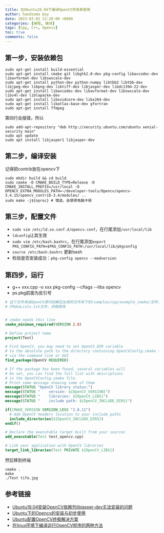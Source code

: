 ```yaml
---
title: 在Ubuntu20.04下编译OpenCV并简单使用
author: handsome boy
date: 2023-03-02 22:20:00 +0800
categories: [编程, 编译]
tags: [Cpp, C++, Opencv]
toc: true
comments: false
---
```


## 第一步，安装依赖包

```terminal
sudo apt-get install build-essential
sudo apt-get install cmake git libgtk2.0-dev pkg-config libavcodec-dev libavformat-dev libswscale-dev
sudo apt-get install python-dev python-numpy libtbb2 libtbb-dev libjpeg-dev libpng-dev libtiff-dev libjasper-dev libdc1394-22-dev 
sudo apt-get install libavcodec-dev libavformat-dev libswscale-dev libv4l-dev liblapacke-dev
sudo apt-get install libxvidcore-dev libx264-dev
sudo apt-get install libatlas-base-dev gfortran 
sudo apt-get install ffmpeg
```

第四行会报错，所以

```terminal
sudo add-apt-repository "deb http://security.ubuntu.com/ubuntu xenial-security main"
sudo apt update
sudo apt install libjasper1 libjasper-dev
```

## 第二步，编译安装

记得把contrib放在opencv下

```terminal
sudo mkdir build && cd build
sudo cmake -D CMAKE_BUILD_TYPE=Release -D CMAKE_INSTALL_PREFIX=/usr/local -D OPENCV_EXTRA_MODULES_PATH=~/developer-tools/Opencv/opencv-3.4.15/opencv_contrib-3.4/modules/ ..
sudo make -j${nproc} # 慎选，会使得电脑卡顿
```

## 第三步，配置文件

- `sudo vim /etc/ld.so.conf.d/opencv.conf`，在行尾添加`/usr/local/lib`  
- `ldconfig`让其生效  
- `sudo vim /etc/bash.bashrc`，在行尾添加`export PKG_CONFIG_PATH=$PKG_CONFIG_PATH:/usr/local/lib/pkgconfig`  
- `source /etc/bash.bashrc` 更新bash  
- 检验是否安装成功：`pkg-config opencv --modversion`  

## 第四步，运行

- g++ xxx.cpp -o xxx pkg-config --cflags --libs opencv
- ps.pkg前面为反引号  

```cmake
# 这个文件来自OpenCV源代码解压出来的文件夹下的/samples/cpp/example_cmake/文件夹下的
# CMakeLists.txt文件，并做修改


# cmake needs this line
cmake_minimum_required(VERSION 2.8)

# Define project name
project(Test)

# Find OpenCV, you may need to set OpenCV_DIR variable
# to the absolute path to the directory containing OpenCVConfig.cmake file
# via the command line or GUI
find_package(OpenCV REQUIRED)

# If the package has been found, several variables will
# be set, you can find the full list with descriptions
# in the OpenCVConfig.cmake file.
# Print some message showing some of them
message(STATUS "OpenCV library status:")
message(STATUS "    version: ${OpenCV_VERSION}")
message(STATUS "    libraries: ${OpenCV_LIBS}")
message(STATUS "    include path: ${OpenCV_INCLUDE_DIRS}")

if(CMAKE_VERSION VERSION_LESS "2.8.11")
  # Add OpenCV headers location to your include paths
  include_directories(${OpenCV_INCLUDE_DIRS})
endif()

# Declare the executable target built from your sources
add_executable(Test test_opencv.cpp)

# Link your application with OpenCV libraries
target_link_libraries(Test PRIVATE ${OpenCV_LIBS})
```

然后移到终端

```terminal
cmake .  
make
./Test tifa.jpg
```

## 参考链接

- [Ubuntu18.04安装OpenCV依赖包libjasper-dev无法安装的问题](https://zhuanlan.zhihu.com/p/405446750)
- [Ubuntu下的Opencv的安装与初步使用](https://zhuanlan.zhihu.com/p/536514154  )
- [Ubuntu配置OpenCV终极解决方案](https://zhuanlan.zhihu.com/p/368573848)
- [在linux环境下编译运行OpenCV程序的两种方法](https://www.cnblogs.com/woshijpf/p/3840530.html)
